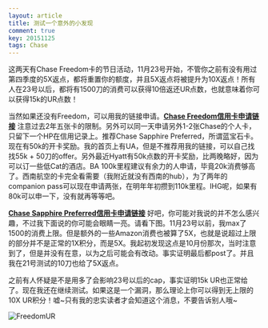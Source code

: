 ```yaml
---
layout: article
title: 测试一个意外的小发现
comment: true
key: 20151125
tags: Chase
---
```


这两天有Chase Freedom卡的节日活动，11月23号开始，不管你之前有没有用过第四季度的5X返点，都将重置你的额度，并且5X返点将被提升为10X返点！所有人在23号以后，都将有1500刀的消费可以获得10倍返还UR点数，也就意味着你可以获得15k的UR点数！

当然如果还没有Freedom，可以用我的链接申请。**[Chase Freedom信用卡申请链接](https://applynow.chase.com/FlexAppWeb/renderApp.do?PID=CFFD2&SPID=FGKR&CELL=6RLH&MSC=1518309946)**
注意过去2年五张卡的限制。另外可以同一天申请另外1-2张Chase的个人卡，只留下一个HP在信用记录上。推荐Chase Sapphire Preferred，所谓蓝宝石卡。现在有50k的开卡奖励。我的首页上有UA，但是不推荐用我的链接，可以自己找找55k + 50刀的offer。另外最近Hyatt有50k点数的开卡奖励，比两晚略好，因为可以订一些低Cat的酒店。BA 100k里程建议有余力的人申请，毕竟20k消费够高了。西南航空的卡完全看需要（我附近就没有西南的hub），为了两年的companion pass可以现在申请两张，在明年年初攒到110k里程。IHG呢，如果有80k可以申一下，没有就再等等吧。

**[Chase Sapphire Preferred信用卡申请链接](https://applynow.chase.com/FlexAppWeb/renderApp.do?PID=CFFD2&SPID=FGKQ&CELL=6RKJ&MSC=1518839478)**
好吧，你可能对我说的并不怎么感兴趣，不过我下面说的你可能会眼睛一亮。请看下图。11月23号以前，我max了1500的消费上限。但是额外的一些Amazon消费也被算了5X，也就是说超过上限的部分并不是正常的1X积分，而是5X。我起初发现这点是10月份那次，当时注意到了，但是并没有在意，以为之后可能会有改动。事实证明最后都post了。并且我在21号测试的10刀也给了5X返点。

之前有人怀疑是不是用多了会影响23号以后的cap，事实证明15k UR也正常给了。现在我还在继续测试。如果这是一个漏洞，那么理论上你可以得到无上限的10X UR积分！嘘~只有我的忠实读者才会知道这个消息，不要告诉别人哦~


![FreedomUR](https://willguxy.files.wordpress.com/2015/11/freedomur.png)
